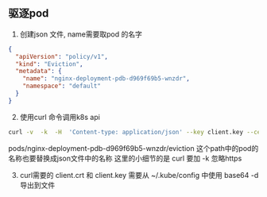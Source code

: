 ## 驱逐pod

1. 创建json 文件, name需要取pod 的名字
```json
{
  "apiVersion": "policy/v1",
  "kind": "Eviction",
  "metadata": {
    "name": "nginx-deployment-pdb-d969f69b5-wnzdr",
    "namespace": "default"
  }
}
```

2. 使用curl 命令调用k8s api
```bash
curl -v  -k  -H  'Content-type: application/json' --key client.key --cert client.crt https://172.16.112.8:6443/api/v1/namespaces/default/pods/nginx-deployment-pdb-d969f69b5-wnzdr/eviction -d @eviction.json
```
pods/nginx-deployment-pdb-d969f69b5-wnzdr/eviction 这个path中的pod的名称也要替换成json文件中的名称
这里的小细节的是 curl 要加 -k 忽略https 

3. curl需要的 client.crt 和 client.key 需要从 ~/.kube/config  中使用 base64 -d 导出到文件

